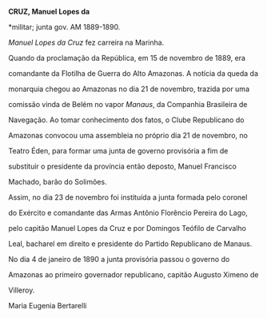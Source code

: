 **CRUZ, Manuel Lopes da**



\*militar; junta gov. AM 1889-1890.



*Manuel Lopes da Cruz* fez carreira na Marinha.



Quando da proclamação da República, em 15 de novembro de 1889, era

comandante da Flotilha de Guerra do Alto Amazonas. A notícia da queda da

monarquia chegou ao Amazonas no dia 21 de novembro, trazida por uma

comissão vinda de Belém no vapor *Manaus*, da Companhia Brasileira de

Navegação. Ao tomar conhecimento dos fatos, o Clube Republicano do

Amazonas convocou uma assembleia no próprio dia 21 de novembro, no

Teatro Éden, para formar uma junta de governo provisória a fim de

substituir o presidente da província então deposto, Manuel Francisco

Machado, barão do Solimões.



Assim, no dia 23 de novembro foi instituída a junta formada pelo coronel

do Exército e comandante das Armas Antônio Florêncio Pereira do Lago,

pelo capitão Manuel Lopes da Cruz e por Domingos Teófilo de Carvalho

Leal, bacharel em direito e presidente do Partido Republicano de Manaus.

No dia 4 de janeiro de 1890 a junta provisória passou o governo do

Amazonas ao primeiro governador republicano, capitão Augusto Ximeno de

Villeroy.



Maria Eugenia Bertarelli



